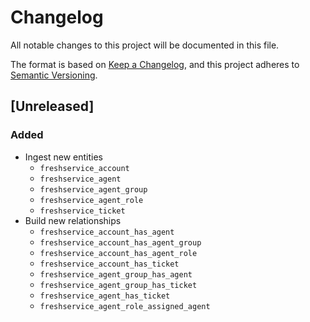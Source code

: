 # Changelog

All notable changes to this project will be documented in this file.

The format is based on [Keep a Changelog](https://keepachangelog.com/en/1.0.0/),
and this project adheres to
[Semantic Versioning](https://semver.org/spec/v2.0.0.html).

## [Unreleased]

### Added

- Ingest new entities
  - `freshservice_account`
  - `freshservice_agent`
  - `freshservice_agent_group`
  - `freshservice_agent_role`
  - `freshservice_ticket`
- Build new relationships
  - `freshservice_account_has_agent`
  - `freshservice_account_has_agent_group`
  - `freshservice_account_has_agent_role`
  - `freshservice_account_has_ticket`
  - `freshservice_agent_group_has_agent`
  - `freshservice_agent_group_has_ticket`
  - `freshservice_agent_has_ticket`
  - `freshservice_agent_role_assigned_agent`
